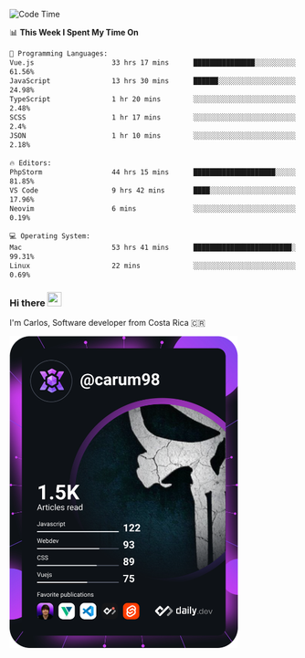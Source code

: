 
<!--START_SECTION:waka-->
![Code Time](http://img.shields.io/badge/Code%20Time-8%2C527%20hrs%209%20mins-blue)

📊 **This Week I Spent My Time On** 

```text
💬 Programming Languages: 
Vue.js                   33 hrs 17 mins      ███████████████░░░░░░░░░░   61.56% 
JavaScript               13 hrs 30 mins      ██████░░░░░░░░░░░░░░░░░░░   24.98% 
TypeScript               1 hr 20 mins        ░░░░░░░░░░░░░░░░░░░░░░░░░   2.48% 
SCSS                     1 hr 17 mins        ░░░░░░░░░░░░░░░░░░░░░░░░░   2.4% 
JSON                     1 hr 10 mins        ░░░░░░░░░░░░░░░░░░░░░░░░░   2.18%

🔥 Editors: 
PhpStorm                 44 hrs 15 mins      ████████████████████░░░░░   81.85% 
VS Code                  9 hrs 42 mins       ████░░░░░░░░░░░░░░░░░░░░░   17.96% 
Neovim                   6 mins              ░░░░░░░░░░░░░░░░░░░░░░░░░   0.19%

💻 Operating System: 
Mac                      53 hrs 41 mins      ████████████████████████░   99.31% 
Linux                    22 mins             ░░░░░░░░░░░░░░░░░░░░░░░░░   0.69%

```


<!--END_SECTION:waka-->

### Hi there <img src="https://media.giphy.com/media/hvRJCLFzcasrR4ia7z/giphy.gif" width="25px" height="25px">

I'm Carlos, Software developer from Costa Rica 🇨🇷

<a href="https://app.daily.dev/carum98"><img src="https://github.com/carum98/carum98/blob/main/devcard.svg" width="400" alt="Carlos Umaña Acevedo's Dev Card"/></a>
